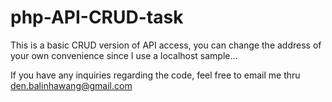 # php-API-CRUD-task
This is a basic CRUD version of API access, you can change the address of your own convenience since I use a localhost sample...

If you have any inquiries regarding the code, feel free to email me thru den.balinhawang@gmail.com


